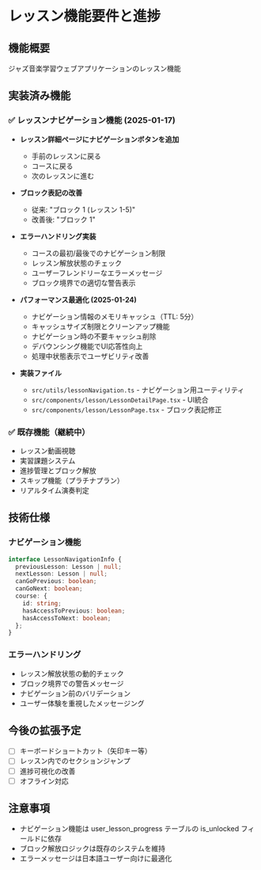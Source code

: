 # レッスン機能要件と進捗

## 機能概要
ジャズ音楽学習ウェブアプリケーションのレッスン機能

## 実装済み機能

### ✅ レッスンナビゲーション機能 (2025-01-17)
- **レッスン詳細ページにナビゲーションボタンを追加**
  - 手前のレッスンに戻る
  - コースに戻る
  - 次のレッスンに進む
  
- **ブロック表記の改善**
  - 従来: "ブロック 1 (レッスン 1-5)"
  - 改善後: "ブロック 1"
  
- **エラーハンドリング実装**
  - コースの最初/最後でのナビゲーション制限
  - レッスン解放状態のチェック
  - ユーザーフレンドリーなエラーメッセージ
  - ブロック境界での適切な警告表示

- **パフォーマンス最適化 (2025-01-24)**
  - ナビゲーション情報のメモリキャッシュ（TTL: 5分）
  - キャッシュサイズ制限とクリーンアップ機能
  - ナビゲーション時の不要キャッシュ削除
  - デバウンシング機能でUI応答性向上
  - 処理中状態表示でユーザビリティ改善

- **実装ファイル**
  - `src/utils/lessonNavigation.ts` - ナビゲーション用ユーティリティ
  - `src/components/lesson/LessonDetailPage.tsx` - UI統合
  - `src/components/lesson/LessonPage.tsx` - ブロック表記修正

### ✅ 既存機能（継続中）
- レッスン動画視聴
- 実習課題システム
- 進捗管理とブロック解放
- スキップ機能（プラチナプラン）
- リアルタイム演奏判定

## 技術仕様

### ナビゲーション機能
```typescript
interface LessonNavigationInfo {
  previousLesson: Lesson | null;
  nextLesson: Lesson | null;
  canGoPrevious: boolean;
  canGoNext: boolean;
  course: {
    id: string;
    hasAccessToPrevious: boolean;
    hasAccessToNext: boolean;
  };
}
```

### エラーハンドリング
- レッスン解放状態の動的チェック
- ブロック境界での警告メッセージ
- ナビゲーション前のバリデーション
- ユーザー体験を重視したメッセージング

## 今後の拡張予定
- [ ] キーボードショートカット（矢印キー等）
- [ ] レッスン内でのセクションジャンプ
- [ ] 進捗可視化の改善
- [ ] オフライン対応

## 注意事項
- ナビゲーション機能は user_lesson_progress テーブルの is_unlocked フィールドに依存
- ブロック解放ロジックは既存のシステムを維持
- エラーメッセージは日本語ユーザー向けに最適化
